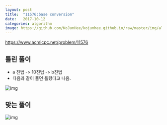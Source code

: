 ```yaml
---
layout: post
title:  "11576:base conversion"
date:   2017-10-12
categories: algorithm
image: https://github.com/KoJunHee/kojunhee.github.io/raw/master/img/algorithm.png
---
```



<https://www.acmicpc.net/problem/11576>

## 틀린 풀이

* a 진법 -> 10진법 -> b진법
* 다음과 같이 풀면 틀렸다고 나옴.

![img](http://cfile9.uf.tistory.com/image/994C503359DF6E021AA0A8)


## 맞는 풀이

![img](http://cfile23.uf.tistory.com/image/99FDC63359DF6E222CDB02)
